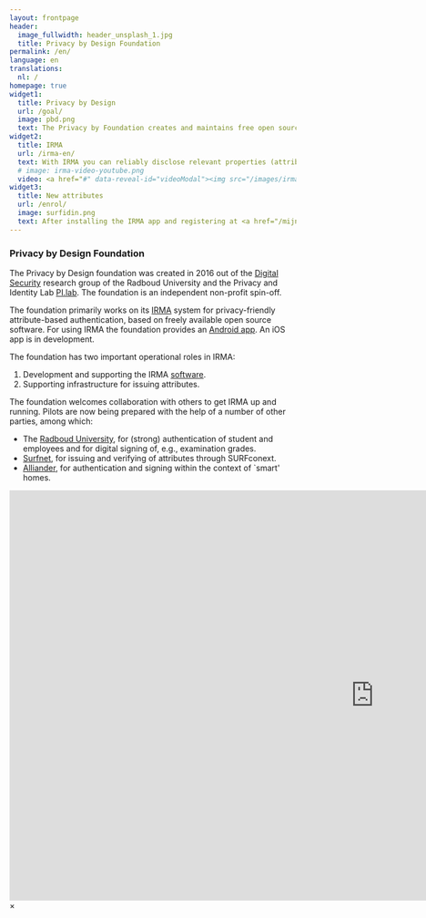 ```yaml
---
layout: frontpage
header:
  image_fullwidth: header_unsplash_1.jpg
  title: Privacy by Design Foundation
permalink: /en/
language: en
translations:
  nl: /
homepage: true
widget1:
  title: Privacy by Design
  url: /goal/
  image: pbd.png
  text: The Privacy by Foundation creates and maintains free open source software that primarily focuses on the privacy of the user. The most important project of the foundation is IRMA, an acronym for <em>I Reveal my Attributes</em>.
widget2:
  title: IRMA
  url: /irma-en/
  text: With IRMA you can reliably disclose relevant properties (attributes, such as "older than 18") of yourself to others. You manage these attributes yourself in an app, on your own phone.
  # image: irma-video-youtube.png
  video: <a href="#" data-reveal-id="videoModal"><img src="/images/irma-video-youtube.png" width="302" height="182" alt=""/></a>
widget3:
  title: New attributes
  url: /enrol/
  image: surfidin.png
  text: After installing the IRMA app and registering at <a href="/mijnirma">MyIRMA</a> you can now obtain <a href="https://www.idin.nl/consumenten">iDIN</a>-attributes from your (dutch) bank, and if you are an employee or student at the Radboud University, also <a href="https://surfconext.nl/">Surfnet</a> attributes.
---
```


### Privacy by Design Foundation

The Privacy by Design foundation was created in 2016 out of the [Digital
Security](http://www.ru.nl/ds/) research group of the Radboud University
and the Privacy and Identity Lab [PI.lab](http://www.pilab.nl).
The foundation is an independent non-profit spin-off.

The foundation primarily works on its [IRMA](/irma-en) system for
privacy-friendly attribute-based authentication, based on freely available
open source software. For using IRMA the foundation provides an [Android
app](https://play.google.com/store/apps/details?id=org.irmacard.cardemu).
An iOS app is in development.

The foundation has two important operational roles in IRMA:

1. Development and supporting the IRMA [software](https://credentials.github.io/).
2. Supporting infrastructure for issuing attributes.

The foundation welcomes collaboration with others to get IRMA up and running.
Pilots are now being prepared with the help of a number of other parties,
among which:

 * The [Radboud University](https://www.ru.nl/english/), for (strong)
   authentication of student and employees and for digital signing of,
   e.g., examination grades.
 * [Surfnet](https://www.surf.nl/en/services-and-products/surfconext/index.html),
   for issuing and verifying of attributes through SURFconext.
 * [Alliander](http://www.alliander.nl), for authentication and signing within
   the context of `smart' homes.

<div id="videoModal" class="reveal-modal large" data-reveal="">
  <div class="flex-video widescreen vimeo" style="display: block;">
    <iframe width="1280" height="720" src="https://www.youtube-nocookie.com/embed/q6IihEQFPys" frameborder="0" allowfullscreen></iframe>
  </div>
  <a class="close-reveal-modal">&#215;</a>
</div>
